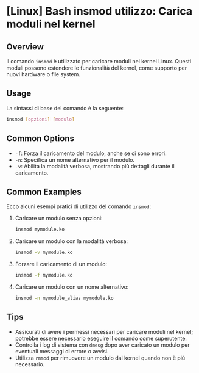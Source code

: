 # [Linux] Bash insmod utilizzo: Carica moduli nel kernel

## Overview
Il comando `insmod` è utilizzato per caricare moduli nel kernel Linux. Questi moduli possono estendere le funzionalità del kernel, come supporto per nuovi hardware o file system.

## Usage
La sintassi di base del comando è la seguente:

```bash
insmod [opzioni] [modulo]
```

## Common Options
- `-f`: Forza il caricamento del modulo, anche se ci sono errori.
- `-n`: Specifica un nome alternativo per il modulo.
- `-v`: Abilita la modalità verbosa, mostrando più dettagli durante il caricamento.

## Common Examples
Ecco alcuni esempi pratici di utilizzo del comando `insmod`:

1. Caricare un modulo senza opzioni:
   ```bash
   insmod mymodule.ko
   ```

2. Caricare un modulo con la modalità verbosa:
   ```bash
   insmod -v mymodule.ko
   ```

3. Forzare il caricamento di un modulo:
   ```bash
   insmod -f mymodule.ko
   ```

4. Caricare un modulo con un nome alternativo:
   ```bash
   insmod -n mymodule_alias mymodule.ko
   ```

## Tips
- Assicurati di avere i permessi necessari per caricare moduli nel kernel; potrebbe essere necessario eseguire il comando come superutente.
- Controlla i log di sistema con `dmesg` dopo aver caricato un modulo per eventuali messaggi di errore o avvisi.
- Utilizza `rmmod` per rimuovere un modulo dal kernel quando non è più necessario.